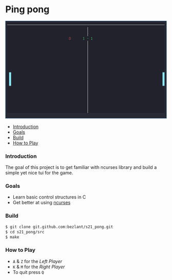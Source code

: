 # Ping pong

![Ping Pong preview](assets/preview.png)

* [Introduction](#introduction)
* [Goals](#goals)
* [Build](#build)
* [How to Play](#how-to-play)

### Introduction

The goal of this project is to get familiar with ncurses library and build a simple yet nice tui for the game.

### Goals
- Learn basic control structures in C
- Get better at using [ncurses](https://tldp.org/HOWTO/NCURSES-Programming-HOWTO/)  

### Build

```
$ git clone git.github.com:bezlant/s21_pong.git
$ cd s21_pong/src
$ make
```

### How to Play
* `A` & `Z` for the *Left Player* 
* `K` & `M` for the *Right Player*
* To quit press `Q`
